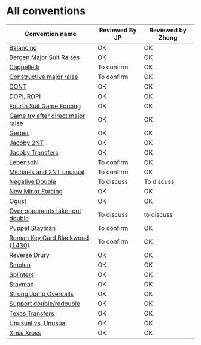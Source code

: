 # All conventions

| Convention name | Reviewed By JP | Reviewed by Zhong |
| --- | --- | --- |
| [Balancing](balancing.md) | OK | OK |
| [Bergen Major Suit Raises](bergen.md) | OK | OK |
| [Cappelletti](cappelletti.md) | To confirm | OK  |
| [Constructive major raise](constructive-major-raise.md) | To confirm | OK |
| [DONT](dont.md) | OK | OK |
| [DOPI, ROPI](dopi.md) | OK | OK |
| [Fourth Suit Game Forcing](fourth-suit-forcing.md) | OK | OK |
| [Game try after direct major raise](game-try-help-suit.md) | OK |OK |
| [Gerber](gerber.md) | OK | OK|
| [Jacoby 2NT](jacoby-2nt.md) | OK | OK |
| [Jacoby Transfers](jacoby-transfers.md) | OK | OK |
| [Lebensohl](lebensohl.md) | To confirm | OK |
| [Michaels and 2NT unusual](michaels.md) | To confirm | OK |
| [Negative Double](negative-double.md) | To discuss | To discuss |
| [New Minor Forcing](new-minor-forcing.md) | OK | OK|
| [Ogust](ogust.md) | OK | OK |
| [Over opponents take-out double](over-opponents-take-out-double.md) | To discuss  | to discuss |
| [Puppet Stayman](puppet-stayman.md) | To confirm | OK |
| [Roman Key Card Blackwood (1430)](1430.md) | To confirm | OK |
| [Reverse Drury](drury-reversed.md) | OK | OK |
| [Smolen](smolen.md) | OK | OK |
| [Splinters](splinters.md) | OK | OK |
| [Stayman](stayman.md) | OK  | OK |
| [Strong Jump Overcalls](strong-jump-overcalls.md) | OK | OK |
| [Support double/redouble](support-double-redouble.md) | OK | OK |
| [Texas Transfers](texas-transfers.md) | OK |OK |
| [Unusual vs. Unusual](unusual-over-unusual.md) | OK |OK |
| [Xriss Xross](xriss-xross.md) | OK  | OK |




